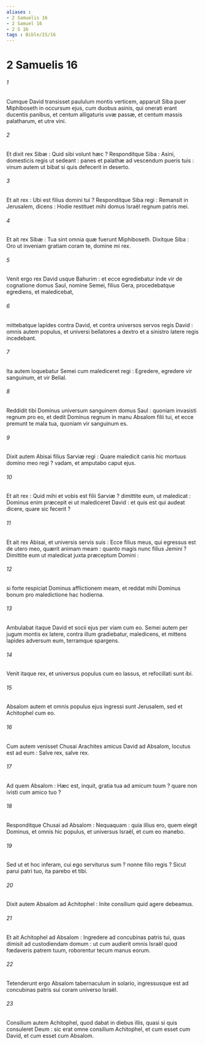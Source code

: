 ```yaml
---
aliases : 
- 2 Samuelis 16
- 2 Samuel 16
- 2 S 16
tags : Bible/2S/16
---
```


# 2 Samuelis 16

###### 1
Cumque David transisset paululum montis verticem, apparuit Siba puer Miphiboseth in occursum ejus, cum duobus asinis, qui onerati erant ducentis panibus, et centum alligaturis uvæ passæ, et centum massis palatharum, et utre vini.
###### 2
Et dixit rex Sibæ : Quid sibi volunt hæc ? Responditque Siba : Asini, domesticis regis ut sedeant : panes et palathæ ad vescendum pueris tuis : vinum autem ut bibat si quis defecerit in deserto.
###### 3
Et ait rex : Ubi est filius domini tui ? Responditque Siba regi : Remansit in Jerusalem, dicens : Hodie restituet mihi domus Israël regnum patris mei.
###### 4
Et ait rex Sibæ : Tua sint omnia quæ fuerunt Miphiboseth. Dixitque Siba : Oro ut inveniam gratiam coram te, domine mi rex.
###### 5
Venit ergo rex David usque Bahurim : et ecce egrediebatur inde vir de cognatione domus Saul, nomine Semei, filius Gera, procedebatque egrediens, et maledicebat,
###### 6
mittebatque lapides contra David, et contra universos servos regis David : omnis autem populus, et universi bellatores a dextro et a sinistro latere regis incedebant.
###### 7
Ita autem loquebatur Semei cum malediceret regi : Egredere, egredere vir sanguinum, et vir Belial.
###### 8
Reddidit tibi Dominus universum sanguinem domus Saul : quoniam invasisti regnum pro eo, et dedit Dominus regnum in manu Absalom filii tui, et ecce premunt te mala tua, quoniam vir sanguinum es.
###### 9
Dixit autem Abisai filius Sarviæ regi : Quare maledicit canis hic mortuus domino meo regi ? vadam, et amputabo caput ejus.
###### 10
Et ait rex : Quid mihi et vobis est filii Sarviæ ? dimittite eum, ut maledicat : Dominus enim præcepit ei ut malediceret David : et quis est qui audeat dicere, quare sic fecerit ?
###### 11
Et ait rex Abisai, et universis servis suis : Ecce filius meus, qui egressus est de utero meo, quærit animam meam : quanto magis nunc filius Jemini ? Dimittite eum ut maledicat juxta præceptum Domini :
###### 12
si forte respiciat Dominus afflictionem meam, et reddat mihi Dominus bonum pro maledictione hac hodierna.
###### 13
Ambulabat itaque David et socii ejus per viam cum eo. Semei autem per jugum montis ex latere, contra illum gradiebatur, maledicens, et mittens lapides adversum eum, terramque spargens.
###### 14
Venit itaque rex, et universus populus cum eo lassus, et refocillati sunt ibi.
###### 15
Absalom autem et omnis populus ejus ingressi sunt Jerusalem, sed et Achitophel cum eo.
###### 16
Cum autem venisset Chusai Arachites amicus David ad Absalom, locutus est ad eum : Salve rex, salve rex.
###### 17
Ad quem Absalom : Hæc est, inquit, gratia tua ad amicum tuum ? quare non ivisti cum amico tuo ?
###### 18
Responditque Chusai ad Absalom : Nequaquam : quia illius ero, quem elegit Dominus, et omnis hic populus, et universus Israël, et cum eo manebo.
###### 19
Sed ut et hoc inferam, cui ego serviturus sum ? nonne filio regis ? Sicut parui patri tuo, ita parebo et tibi.
###### 20
Dixit autem Absalom ad Achitophel : Inite consilium quid agere debeamus.
###### 21
Et ait Achitophel ad Absalom : Ingredere ad concubinas patris tui, quas dimisit ad custodiendam domum : ut cum audierit omnis Israël quod fœdaveris patrem tuum, roborentur tecum manus eorum.
###### 22
Tetenderunt ergo Absalom tabernaculum in solario, ingressusque est ad concubinas patris sui coram universo Israël.
###### 23
Consilium autem Achitophel, quod dabat in diebus illis, quasi si quis consuleret Deum : sic erat omne consilium Achitophel, et cum esset cum David, et cum esset cum Absalom.
